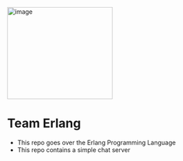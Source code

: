 <img width="243" height="213" alt="image" src="https://github.com/user-attachments/assets/68a86d1d-94d0-47a2-8aa8-524b82d6c7a5" />

# Team Erlang

- This repo goes over the Erlang Programming Language
- This repo contains a simple chat server

  
